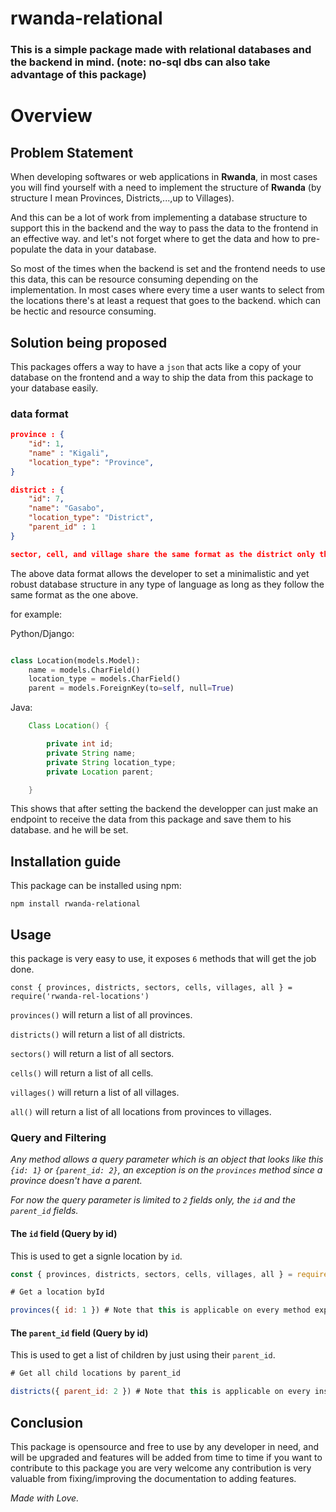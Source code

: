 # rwanda-relational

### This is a simple package made with relational databases and the backend in mind. (note: no-sql dbs can also take advantage of this package)

# Overview

## Problem Statement

When developing softwares or web applications in **Rwanda**, in most cases you will find yourself with a need to implement the structure of **Rwanda** (by structure I mean Provinces, Districts,...,up to Villages). 

And this can be a lot of work from implementing a database structure to support this in the backend and the way to pass the data to the frontend in an effective way. and let's not forget where to get the data and how to pre-populate the data in your database.

So most of the times when the backend is set and the frontend needs to use this data, this can be resource consuming depending on the implementation. In most cases where every time a user wants to select from the locations there's at least a request that goes to the backend. which can be hectic and resource consuming.

## Solution being proposed

This packages offers a way to have a `json` that acts like a copy of your database on the frontend and a way to ship the data from this package to your database easily.

### data format

```json
province : {
    "id": 1,
    "name" : "Kigali",
    "location_type": "Province", 
}

district : {
    "id": 7,
    "name": "Gasabo",
    "location_type": "District",
    "parent_id" : 1
}

sector, cell, and village share the same format as the district only thing that changes is the location_type value.

```

The above data format allows the developer to set a minimalistic and yet robust database structure in any type of language as long as they follow the same format as the one above.

for example:

Python/Django: 

```python

class Location(models.Model):
    name = models.CharField()
    location_type = models.CharField()
    parent = models.ForeignKey(to=self, null=True)

```

Java:

```java
    Class Location() {

        private int id;
        private String name;
        private String location_type;
        private Location parent;

    }
```

This shows that after setting the backend the developper can just make an endpoint to receive the data from this package and save them to his database. and he will be set.

## Installation guide

This package can be installed using npm:

``` npm install rwanda-relational ```

## Usage

this package is very easy to use, it exposes `6` methods that will get the job done.

```const { provinces, districts, sectors, cells, villages, all } = require('rwanda-rel-locations')```



```provinces()``` will return a list of all provinces.

```districts()``` will return a list of all districts.

```sectors()```   will return a list of all sectors.

```cells()```     will return a list of all cells.

```villages()```  will return a list of all villages.

```all()```  will return a list of all locations from provinces to villages.

### Query and Filtering


*Any  method allows a query parameter which is an object that looks like this ``{id: 1}`` or ``{parent_id: 2}``, an exception is on the `provinces` method since a province doesn't have a parent.*

*For now the query parameter is limited to `2` fields only, the `id` and the `parent_id` fields.*

#### The `id` field (Query by id)

This is used to get a signle location by `id`.

```js
const { provinces, districts, sectors, cells, villages, all } = require('rwanda-rel-locations')

# Get a location byId

provinces({ id: 1 }) # Note that this is applicable on every method exposed. 

```

#### The `parent_id` field (Query by id)

This is used to get a list of children by just using their `parent_id`.

```js
# Get all child locations by parent_id

districts({ parent_id: 2 }) # Note that this is applicable on every instance that has a parent.

```


## Conclusion

This package is opensource and free to use by any developer in need, and will be upgraded and features will be added from time to time if you want to contribute to this package you are very welcome any contribution is very valuable from fixing/improving the documentation to adding features.

*Made with Love.*